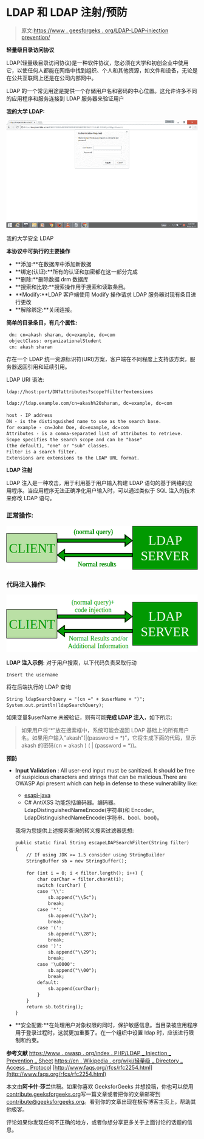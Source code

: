 # LDAP 和 LDAP 注射/预防

> 原文:[https://www . geesforgeks . org/LDAP-LDAP-injection prevention/](https://www.geeksforgeeks.org/ldap-ldap-injectionprevention/)

**轻量级目录访问协议**

LDAP(轻量级目录访问协议)是一种软件协议，您必须在大学和初创企业中使用它，以使任何人都能在网络中找到组织、个人和其他资源，如文件和设备，无论是在公共互联网上还是在公司内部网中。

LDAP 的一个常见用途是提供一个存储用户名和密码的中心位置。这允许许多不同的应用程序和服务连接到 LDAP 服务器来验证用户

**我的大学 LDAP:**

![](img/0fd35e09c640e80516f03026a6df6485.png)

我的大学安全 LDAP

**本协议中可执行的主要操作**

*   **添加:**在数据库中添加新数据
*   **绑定(认证):**所有的认证和加密都在这一部分完成
*   **删除:**删除数据 drm 数据库
*   **搜索和比较:**搜索操作用于搜索和读取条目。
*   **Modify:**LDAP 客户端使用 Modify 操作请求 LDAP 服务器对现有条目进行更改
*   **解除绑定:**关闭连接。

**简单的目录条目，有几个属性:**

```
 dn: cn=akash sharan, dc=example, dc=com
 objectClass: organizationalStudent
 cn: akash sharan

```

存在一个 LDAP 统一资源标识符(URI)方案，客户端在不同程度上支持该方案，服务器返回引用和延续引用。

LDAP URI 语法:

```
ldap://host:port/DN?attributes?scope?filter?extensions

```

```
ldap://ldap.example.com/cn=akash%20sharan, dc=example, dc=com

host - IP address
DN - is the distinguished name to use as the search base.
for example - cn=John Doe, dc=example, dc=com
Attributes - is a comma-separated list of attributes to retrieve.
Scope specifies the search scope and can be "base" 
(the default), "one" or "sub" classes.
Filter is a search filter.
Extensions are extensions to the LDAP URL format.

```

**LDAP 注射**

LDAP 注入是一种攻击，用于利用基于用户输入构建 LDAP 语句的基于网络的应用程序。当应用程序无法正确净化用户输入时，可以通过类似于 SQL 注入的技术来修改 LDAP 语句。

### 正常操作:

![LDAP-Diagram](img/79620b66cae44c18f267dce036641024.png)

### 代码注入操作:

![LDAP-Code-Injection-Diagram](img/436cad73fb51e26c0189fb7be71e94ef.png)

**LDAP 注入示例:**
对于用户搜索，以下代码负责采取行动

```
Insert the username

```

将在后端执行的 LDAP 查询

```
String ldapSearchQuery = "(cn =" + $userName + ")";
System.out.println(ldapSearchQuery);
```

如果变量$userName 未被验证，则有可能**完成 LDAP 注入**，如下所示:

> 如果用户将“*”放在搜索框中，系统可能会返回 LDAP 基础上的所有用户名。如果用户输入“akash”(|(password = *)”，它将生成下面的代码，显示 akash 的密码(cn = akash ) ( | (password = *))。

**预防**

*   **Input Validation** : All user-end input must be sanitized. It should be free of suspicious characters and strings that can be malicious.There are OWASP Api present which can help in defense to these vulnerability like:
    *   [esapi-java](https://github.com/ESAPI/esapi-java-legacy/blob/develop/src/main/java/org/owasp/esapi/reference/DefaultEncoder.java)
    *   C# AntiXSS 功能包括编码器。编码器。LdapDistinguishedNameEncode(字符串)和 Encoder。LdapDistinguishedNameEncode(字符串、bool、bool)。

    我将为您提供上述搜索查询的转义搜索过滤器思想:

    ```
    public static final String escapeLDAPSearchFilter(String filter)
    {
        // If using JDK >= 1.5 consider using StringBuilder
        StringBuffer sb = new StringBuffer(); 

        for (int i = 0; i < filter.length(); i++) {
            char curChar = filter.charAt(i);
            switch (curChar) {
            case '\\':
                sb.append("\\5c");
                break;
            case '*':
                sb.append("\\2a");
                break;
            case '(':
                sb.append("\\28");
                break;
            case ')':
                sb.append("\\29");
                break;
            case '\u0000':
                sb.append("\\00");
                break;
            default:
                sb.append(curChar);
            }
        }
        return sb.toString();
    }
    ```

*   **安全配置:**在处理用户对象权限的同时，保护敏感信息。当目录被应用程序用于登录过程时，这就更加重要了。在一个组织中设置 ldap 时，应该进行限制和约束。

**参考文献**
[https://www . owasp . org/index . PHP/LDAP _ Injection _ Prevention _ Sheet](https://www.owasp.org/index.php/LDAP_Injection_Prevention_Cheat_Sheet)
[https://en . Wikipedia . org/wiki/轻量级 _ Directory _ Access _ Protocol](https://en.wikipedia.org/wiki/Lightweight_Directory_Access_Protocol)
[http://www.faqs.org/rfcs/rfc2254.html](http://www.faqs.org/rfcs/rfc2254.html)

本文由**阿卡什·莎兰**供稿。如果你喜欢 GeeksforGeeks 并想投稿，你也可以使用[contribute.geeksforgeeks.org](http://www.contribute.geeksforgeeks.org)写一篇文章或者把你的文章邮寄到 contribute@geeksforgeeks.org。看到你的文章出现在极客博客主页上，帮助其他极客。

评论如果你发现任何不正确的地方，或者你想分享更多关于上面讨论的话题的信息。